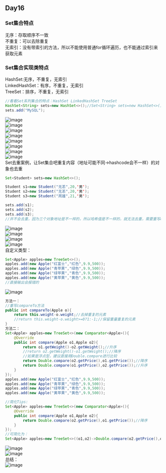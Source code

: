 ## Day16
### Set集合特点
无序：存取顺序不一致  
不重复：可以去除重复  
无索引：没有带索引的方法，所以不能使用普通for循环遍历，也不能通过索引来获取元素  

### Set集合实现类特点
HashSet:无序，不重复，无索引  
LinkedHashSet：有序，不重复，无索引  
TreeSet：排序，不重复，无索引  

```java
//看看Set系列集合的特点：HashSet LinkedHashSet TreeSet
HashSet<String> sets=new HashSet<>();//Set<String> sets=new HashSet<>();经典写法
sets.add("MySQL");
```
![image](https://user-images.githubusercontent.com/90488225/149566407-27e5cae0-c286-4787-bc2a-53e512272b3a.png)  
![image](https://user-images.githubusercontent.com/90488225/149566480-71920676-2c6e-44b8-a20c-91a190ff343c.png)  
![image](https://user-images.githubusercontent.com/90488225/149567163-06d4d74b-e11c-4112-ba2a-5ef7f03fc3dd.png)  
![image](https://user-images.githubusercontent.com/90488225/149567369-ae31ce34-ffff-4d24-8760-7902bcf36eb8.png)  
![image](https://user-images.githubusercontent.com/90488225/149568952-42051d7c-d3c4-456e-8db4-0b35f2838ae3.png)  
![image](https://user-images.githubusercontent.com/90488225/149569196-c153c8ed-efff-40d1-af04-905d798fa047.png)  
![image](https://user-images.githubusercontent.com/90488225/149569338-c61b82da-7773-413b-9a84-6f3b96d0d3f9.png)  
![image](https://user-images.githubusercontent.com/90488225/149569807-10c30618-3567-474e-81fd-1d91dff156f8.png)  
Set去重案例，让Set集合吧重复内容（地址可能不同->hashcode会不一样）的对象也去重  
```java
Set<Student> sets=new HashSet<>();

Student s1=new Student("无恙",20,'男');
Student s2=new Student("无恙",20,'男');
Student s3=new Student("周雄",21,'男');

sets.add(s1);
sets.add(s2);
sets.add(s3);
//并不会去重，因为三个对象地址是不一样的，所以哈希值是不一样的，就无法去重，需要重写equals，在idea里面到Student类里面右键选择equals和hashcode即可
```
![image](https://user-images.githubusercontent.com/90488225/149571221-fe58c9c5-8c83-4546-afdd-bc3b959e85a1.png)  
![image](https://user-images.githubusercontent.com/90488225/149571381-eef9622f-5475-46f1-aa50-95d71da063df.png)  
![image](https://user-images.githubusercontent.com/90488225/149571439-f5674bba-a027-42bc-addb-bd7dba84fdd8.png)  
![image](https://user-images.githubusercontent.com/90488225/149571485-510a2569-a752-4aa2-aef8-11fb4c02a4ba.png)  
自定义类型：  
```java
Set<Apple> apples=new TreeSet<>();
apples.add(new Apple("红富士","红色",9.9,500));
apples.add(new Apple("青苹果","绿色",9.9,500));
apples.add(new Apple("绿苹果","青色",9.9,500));
apples.add(new Apple("黄苹果","黄色",9.9,500));
//直接输出会报错的
```
![image](https://user-images.githubusercontent.com/90488225/149571951-a39bcfe7-bcb7-48ec-af36-93ac17f5f6e5.png)  
```java
方法一：
//重写compareTo方法
public int compareTo(Apple o){
    return this.weight-o.weight;//去掉重复的元素
    //return this.weight-o.weight>=0?1:-1;//保留重量重复的元素
}
方法二：
Set<Apple> apples=new TreeSet<>(new Comparator<Apple>(){
    @Override
    public int compare(Apple o1,Apple o2){
        return o1.getWeight()-o2.getWeight();//升序
        //return o2.getWeight()-o1.getWeight();//降序
        //如果是浮点型，建议直接用Double.compare进行比较
        return Double.compare(o2.getPrice(),o1.getPrice());//降序
        return Double.compare(o1.getPrice(),o2.getPrice());//升序
    }
});
apples.add(new Apple("红富士","红色",9.9,500));
apples.add(new Apple("青苹果","绿色",9.9,500));
apples.add(new Apple("绿苹果","青色",9.9,500));
apples.add(new Apple("黄苹果","黄色",9.9,500));

//简化Tips:
Set<Apple> apples=new TreeSet<>(new Comparator<Apple>(){
    @Override
    public int compare(Apple o1,Apple o2){
        return Double.compare(o2.getPrice(),o1.getPrice());//降序
    }
});
//可简化为：
Set<Apple> apples=new TreeSet<>((o1,o2)->Double.compare(o2.getPrice(),o1.getPrice()) );
```
![image](https://user-images.githubusercontent.com/90488225/149573006-91aa77cb-182f-451d-827b-6a83a5f9782f.png)  
![image](https://user-images.githubusercontent.com/90488225/149573581-f69bf5a9-7ccc-47ce-9b0e-76ac91df4a56.png)  
总结：  
![image](https://user-images.githubusercontent.com/90488225/149574223-936354b6-390e-417d-9a8c-3f722e5119d1.png)  

